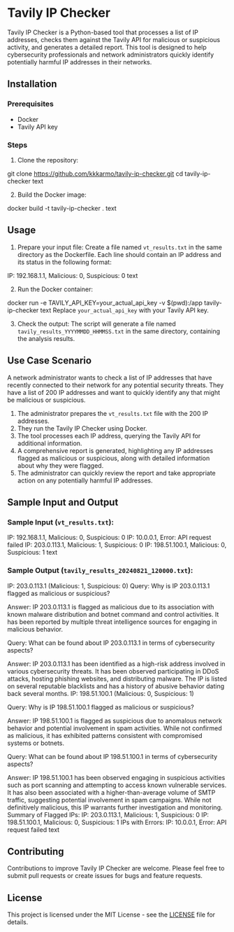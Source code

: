 # Tavily IP Checker

Tavily IP Checker is a Python-based tool that processes a list of IP addresses, checks them against the Tavily API for malicious or suspicious activity, and generates a detailed report. This tool is designed to help cybersecurity professionals and network administrators quickly identify potentially harmful IP addresses in their networks.

## Installation

### Prerequisites
- Docker
- Tavily API key

### Steps
1. Clone the repository:

git clone https://github.com/kkkarmo/tavily-ip-checker.git
cd tavily-ip-checker
text

2. Build the Docker image:

docker build -t tavily-ip-checker .
text

## Usage

1. Prepare your input file:
Create a file named `vt_results.txt` in the same directory as the Dockerfile. Each line should contain an IP address and its status in the following format:

IP: 192.168.1.1, Malicious: 0, Suspicious: 0
text

2. Run the Docker container:

docker run -e TAVILY_API_KEY=your_actual_api_key -v $(pwd):/app tavily-ip-checker
text
Replace `your_actual_api_key` with your Tavily API key.

3. Check the output:
The script will generate a file named `tavily_results_YYYYMMDD_HHMMSS.txt` in the same directory, containing the analysis results.

## Use Case Scenario

A network administrator wants to check a list of IP addresses that have recently connected to their network for any potential security threats. They have a list of 200 IP addresses and want to quickly identify any that might be malicious or suspicious.

1. The administrator prepares the `vt_results.txt` file with the 200 IP addresses.
2. They run the Tavily IP Checker using Docker.
3. The tool processes each IP address, querying the Tavily API for additional information.
4. A comprehensive report is generated, highlighting any IP addresses flagged as malicious or suspicious, along with detailed information about why they were flagged.
5. The administrator can quickly review the report and take appropriate action on any potentially harmful IP addresses.

## Sample Input and Output

### Sample Input (`vt_results.txt`):

IP: 192.168.1.1, Malicious: 0, Suspicious: 0
IP: 10.0.0.1, Error: API request failed
IP: 203.0.113.1, Malicious: 1, Suspicious: 0
IP: 198.51.100.1, Malicious: 0, Suspicious: 1
text

### Sample Output (`tavily_results_20240821_120000.txt`):

IP: 203.0.113.1 (Malicious: 1, Suspicious: 0)
Query: Why is IP 203.0.113.1 flagged as malicious or suspicious?

Answer: IP 203.0.113.1 is flagged as malicious due to its association with known malware distribution and botnet command and control activities. It has been reported by multiple threat intelligence sources for engaging in malicious behavior.

Query: What can be found about IP 203.0.113.1 in terms of cybersecurity aspects?

Answer: IP 203.0.113.1 has been identified as a high-risk address involved in various cybersecurity threats. It has been observed participating in DDoS attacks, hosting phishing websites, and distributing malware. The IP is listed on several reputable blacklists and has a history of abusive behavior dating back several months. IP: 198.51.100.1 (Malicious: 0, Suspicious: 1)

Query: Why is IP 198.51.100.1 flagged as malicious or suspicious?

Answer: IP 198.51.100.1 is flagged as suspicious due to anomalous network behavior and potential involvement in spam activities. While not confirmed as malicious, it has exhibited patterns consistent with compromised systems or botnets.

Query: What can be found about IP 198.51.100.1 in terms of cybersecurity aspects?

Answer: IP 198.51.100.1 has been observed engaging in suspicious activities such as port scanning and attempting to access known vulnerable services. It has also been associated with a higher-than-average volume of SMTP traffic, suggesting potential involvement in spam campaigns. While not definitively malicious, this IP warrants further investigation and monitoring. Summary of Flagged IPs:
IP: 203.0.113.1, Malicious: 1, Suspicious: 0
IP: 198.51.100.1, Malicious: 0, Suspicious: 1
IPs with Errors:
IP: 10.0.0.1, Error: API request failed
text

## Contributing

Contributions to improve Tavily IP Checker are welcome. Please feel free to submit pull requests or create issues for bugs and feature requests.

## License

This project is licensed under the MIT License - see the [LICENSE](LICENSE) file for details.
